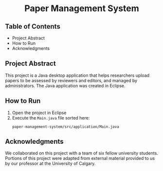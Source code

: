 <h1 align="center"><b>Paper Management System</b></h1>

## Table of Contents
+ Project Abstract
+ How to Run
+ Acknowledgments 

## Project Abstract
This project is a Java desktop application that helps researchers upload papers to be assessed by reviewers and editors, and managed by administrators. The Java application was created in Eclipse. 

## How to Run
1. Open the project in Eclipse
2. Execute the `Main.java` file sorted here:
	```
	paper-management-system/src/application/Main.java
	```

## Acknowledgments 
We collaborated on this project with a team of six fellow university students. Portions of this project were adapted from external material provided to us by our professor at the University of Calgary.
